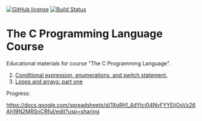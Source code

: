 [![GitHub license](https://img.shields.io/github/license/C-course/C-course.svg)](https://github.com/C-course/C-course/blob/master/LICENSE)
[![Build Status](https://travis-ci.com/C-course/C-course.svg?branch=master)](https://travis-ci.com/C-course/C-course)

# The C Programming Language Course

Educational materials for course "The C Programming Language".

2. [Conditional expression, enumerations, and switch statement.](https://github.com/Nordth/C-course/blob/master/docs/lessons/02.md)
3. [Loops and arrays: part one](https://github.com/Nordth/C-course/blob/master/docs/lessons/03.md)

Progress:

https://docs.google.com/spreadsheets/d/1XoRh1_4dYtcj04NyFYYEljOsVz26Ah19N2MRSnCRfuI/edit?usp=sharing
